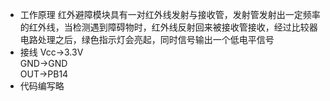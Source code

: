 - 工作原理
红外避障模块具有一对红外线发射与接收管，发射管发射出一定频率的红外线，当检测遇到障碍物时，红外线反射回来被接收管接收，经过比较器电路处理之后，绿色指示灯会亮起，同时信号输出一个低电平信号
- 接线
Vcc->3.3V  
GND->GND  
OUT->PB14  
- 代码编写略
